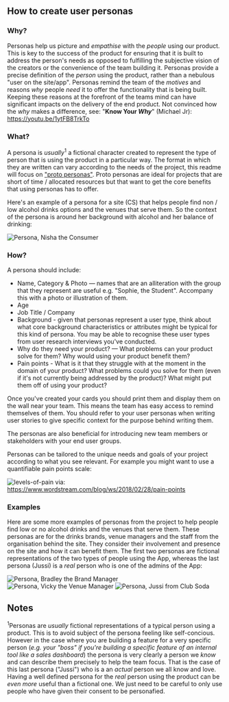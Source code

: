 ## How to create user personas

### Why?

Personas help us picture and _empathise_ with 
the _people_ using our product.
This is key to the success of the product 
for ensuring that it is built 
to address the person's needs 
as opposed to fulfilling the subjective vision 
of the creators or the convenience of the team building it. 
Personas provide a precise definition 
of the _person_ using the product, 
rather than a nebulous "user on the site/app". 
Personas remind the team of the *motives* and reasons *why* 
people _need_ it to offer the functionality that is being built. 
Keeping these reasons at the forefront of the teams mind 
can have significant impacts on the delivery of the end product. 
Not convinced how the _why_ makes a difference, 
see: "**Know Your _Why_**" (Michael Jr): 
https://youtu.be/1ytFB8TrkTo

### What?

A persona is _usually_<sup>1</sup> a fictional character 
created to represent the type of person 
that is using the product in a particular way. 
The format in which they are written can vary
according to the needs of the project, this readme will focus on 
["proto personas"](http://uxmag.com/articles/using-proto-personas-for-executive-alignment).
Proto personas are ideal for projects that are short of time / allocated resources
but that want to get the core benefits that using personas has to offer.

Here's an example of a persona for a site (CS) that helps people find non / low
alcohol drinks options and the venues that serve them. So the context of the
persona is around her background with alcohol and her balance of drinking:

![Persona, Nisha the Consumer](https://user-images.githubusercontent.com/16775804/46004041-d5933300-c0a9-11e8-9c97-c7ea0ad38d9e.png "Persona, Nisha the Consumer")

### How?

A persona should include:

- Name, Category & Photo — names that are an alliteration with the group that
they represent are useful e.g. "Sophie, the Student". Accompany this with a photo
or illustration of them.
- Age
- Job Title / Company
- Background - given that personas represent a user type, think about what core
background characteristics or attributes might be typical for this kind of
persona. You may be able to recognise these user types from user research
interviews you've conducted.
- Why do they need your product? — What problems can your product solve for them?
Why would using your product benefit them?
- Pain points - What is it that they struggle with at the moment in the domain
of your product? What problems could you solve for them (even if it's not
currently being addressed by the product)? What might put them off of using your
product?

Once you've created your cards you should print them and display them on the wall
near your team. This means the team has easy access to remind themselves of them.
You should refer to your user personas when writing user stories to give specific
context for the purpose behind writing them.

The personas are also beneficial for introducing new team members or stakeholders
with your end user groups.

Personas can be tailored to the unique needs and goals of your project according
to what you see relevant. For example you might want to use a quantifiable pain
points scale:

![levels-of-pain](https://user-images.githubusercontent.com/194400/45924741-3f230e00-beff-11e8-8d6d-c97f5ca8a11f.png)
via: https://www.wordstream.com/blog/ws/2018/02/28/pain-points

### Examples

Here are some more examples of personas 
from the project to help people find low or no alcohol drinks 
and the venues that serve them. 
These personas are for the drinks brands, 
venue managers and the staff from the organisation behind the site.
They consider their involvement and presence on the site 
and how it can benefit them.
The first two personas are fictional representations 
of the two types of people using the App,
whereas the last persona (Jussi)
is a _real_ person who is one of the admins of the App:

![Persona, Bradley the Brand Manager](https://user-images.githubusercontent.com/16775804/46004238-49354000-c0aa-11e8-801b-858d137f6b1b.png "Persona, Bradley the Brand Manager")
![Persona, Vicky the Venue Manager](https://user-images.githubusercontent.com/16775804/46004426-cb256900-c0aa-11e8-8faa-31878125a4d4.png "Persona, Vicky the Venue Manager")
![Persona, Jussi from Club Soda](https://user-images.githubusercontent.com/16775804/46004730-7c2c0380-c0ab-11e8-96b1-267bdc416001.png "Persona, Jussi from Club Soda")


## Notes

<sup>1</sup>Personas are _usually_ fictional representations
of a typical person using a product. 
This is to avoid subject of the persona feeling like self-concious.
However in the case where you are building a feature 
for a very specific person 
(_e.g. your "boss" if you're building a specific feature of an internal tool like a sales dashboard_)
the persona is very clearly a person we _know_
and can describe them precisely to help the team focus.
That is the case of this last persona ("Jussi")
who is a an _actual_ person we all know and love.
Having a well defined persona 
for the _real_ person using the product
can be _even more_ useful than a fictional one.
We just need to be careful to only use people
who have given their consent to be personafied. 
